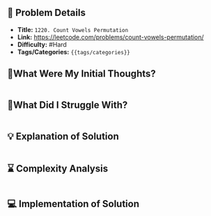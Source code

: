 ## 📝 Problem Details

- **Title:** `1220. Count Vowels Permutation`
- **Link:** https://leetcode.com/problems/count-vowels-permutation/
- **Difficulty:** #Hard 
- **Tags/Categories:** `{{tags/categories}}`

## 💭What Were My Initial Thoughts?

```

```

## 🤔What Did I Struggle With?

```

```

## 💡 Explanation of Solution

```

```

## ⌛ Complexity Analysis

```

```

## 💻 Implementation of Solution

```cpp

```